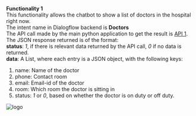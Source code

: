 **Functionality 1**</br>
This functionality allows the chatbot to show a list of doctors in the hospital right now.</br>
The intent name in Dialogflow backend is **Doctors**</br>
The API call made by the main python application to get the result is [API 1](http://2019.almafiesta.com/testing2019/html/ContactFrom_v11/api/allDoctors.php).</br>
The JSON response returned is of the format:</br>
**status**: *1*, if there is relevant data returned by the API call, *0* if no data is returned.</br>
**data**: A List, where each entry is a JSON object, with the following keys: 
1. name: Name of the doctor
2. phone: Contact room
3. email: Email-id of the doctor
4. room: Which room the doctor is sitting in
5. status: *1* or *0*, based on whether the doctor is on duty or off duty.

![logo](https://github.com/apsknight/swayamsevak-fulfillment/tree/master/images/API1.png)
